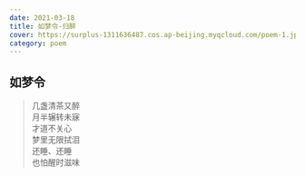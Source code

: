 ```yaml
---
date: 2021-03-18
title: 如梦令-归醉
cover: https://surplus-1311636487.cos.ap-beijing.myqcloud.com/poem-1.jpg
category: poem
---
```


## 如梦令
>几盏清茶又醉  
>月半辗转未寐  
>才道不关心  
>梦里无限拭泪  
>还睡、还睡  
>也怕醒时滋味  